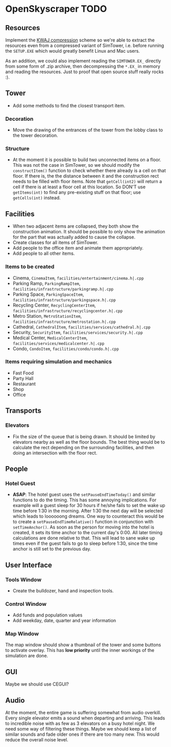 OpenSkyscraper TODO
===================


Resources
---------

Implement the [KWAJ compression](http://www.cabextract.org.uk/libmspack/doc/szdd_kwaj_format.html) scheme so we're able to extract the resources even from a compressed variant of SimTower, i.e. before running the `SETUP.EXE` which would greatly benefit Linux and Mac users.

As an addition, we could also implement reading the `SIMTOWER.EX_` directly from some form of .zip archive, then decompressing the `*.EX_` in memory and reading the resources. Just to proof that open source stuff really rocks :).


Tower
-----

- Add some methods to find the closest transport item.


### Decoration

- Move the drawing of the entrances of the tower from the lobby class to the tower decoration.


### Structure

- At the moment it is possible to build two unconnected items on a floor. This was not the case in SimTower, so we should modify the `constructItem()` function to check whether there already is a cell on that floor. If there is, the the distance between it and the construction rect needs to be filled with floor items. Note that `getCell(int2)` will return
a cell if there is at least a floor cell at this location. So DON'T use `getItems(int)` to find any pre-existing stuff on that floor; use `getCells(int)` instead.


Facilities
----------

- When two adjacent items are collapsed, they both show the construction animation. It should be possible to only show the animation for the part that was actually added to cause the collapse.
- Create classes for all items of SimTower.
- Add people to the office item and animate them appropriately.
- Add people to all other items.


### Items to be created

- Cinema, `CinemaItem`, `facilities/entertainment/cinema.h|.cpp`
- Parking Ramp, `ParkingRampItem`, `facilities/infrastructure/parkingramp.h|.cpp`
- Parking Space, `ParkingSpaceItem`, `facilities/infrastructure/parkingspace.h|.cpp`
- Recycling Center, `RecyclingCenterItem`, `facilities/infrastructure/recyclingcenter.h|.cpp`
- Metro Station, `MetroStationItem`, `facilities/infrastructure/metrostation.h|.cpp`
- Cathedral, `CathedralItem`, `facilities/services/cathedral.h|.cpp`
- Security, `SecurityItem`, `facilities/services/security.h|.cpp`
- Medical Center, `MedicalCenterItem`, `facilities/services/medicalcenter.h|.cpp`
- Condo, `CondoItem`, `facilities/condo/condo.h|.cpp`


### Items requiring simulation and mechanics

- Fast Food
- Party Hall
- Restaurant
- Shop
- Office


Transports
----------

### Elevators

- Fix the size of the queue that is being drawn. It should be limited by elevators nearby as well as the floor bounds. The best thing would be to calculate the rect depending on the surrounding facilities, and then doing an intersection with the floor rect.


People
------

### Hotel Guest

- **ASAP**: The hotel guest uses the `setPauseEndTimeToday()` and similar functions to do the timing. This has some annoying implications. For example will a guest sleep for 30 hours if he/she fails to set the wake up time before 1:30 in the morning. After 1:30 the next day will be selected which leads to loooooong dreams. One way to counteract this would be to create a `setPauseEndTimeRelative()` function in conjunction with `setTimeAnchor()`. As soon as the person for moving into the hotel is created, it sets its time anchor to the current day's 0:00. All later timing calculations are done relative to that. This will lead to sane wake up times even if the guest fails to go to sleep before 1:30, since the time anchor is still set to the previous day.


User Interface
--------------

### Tools Window

- Create the bulldozer, hand and inspection tools.


### Control Window

- Add funds and population values
- Add weekday, date, quarter and year information


### Map Window

The map window should show a thumbnail of the tower and some buttons to activate overlay. This has **low priority** until the inner workings of the simulation are done.


GUI
---

Maybe we should use CEGUI?


Audio
-----

At the moment, the entire game is suffering somewhat from audio overkill. Every single elevator emits a sound when departing and arriving. This leads to incredible noise with as few as 3 elevators on a busy hotel night. We need some way of filtering these things. Maybe we should keep a list of similar sounds and fade older ones if there are too many new. This would reduce the overall noise level.
